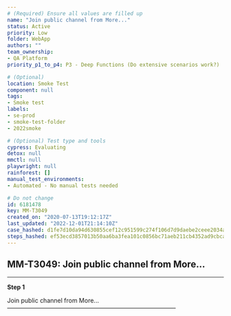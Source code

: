 ```yaml
---
# (Required) Ensure all values are filled up
name: "Join public channel from More..."
status: Active
priority: Low
folder: WebApp
authors: ""
team_ownership: 
- QA Platform
priority_p1_to_p4: P3 - Deep Functions (Do extensive scenarios work?)

# (Optional)
location: Smoke Test
component: null
tags: 
- Smoke test
labels: 
- se-prod
- smoke-test-folder
- 2022smoke

# (Optional) Test type and tools
cypress: Evaluating
detox: null
mmctl: null
playwright: null
rainforest: []
manual_test_environments: 
- Automated - No manual tests needed

# Do not change
id: 6181478
key: MM-T3049
created_on: "2020-07-13T19:12:17Z"
last_updated: "2022-12-01T21:14:10Z"
case_hashed: d1fe7d10da94d630855cef12c951599c274f106d7d9daebe2ceee2034a48799e84f38062c39f8deba29c660597351408
steps_hashed: ef53ecd3857013b50aa6ba3fea101c0856bc71aeb211cb4352ad9cbca5e3ba6299f033fa2d2a6833c04f487bd9c834b0
---
```


<!-- (Auto-generated) Based on frontmatter's "key" and "name" -->

## MM-T3049: Join public channel from More...

---

**Step 1**

Join public channel from More...\
————————————————————————————
